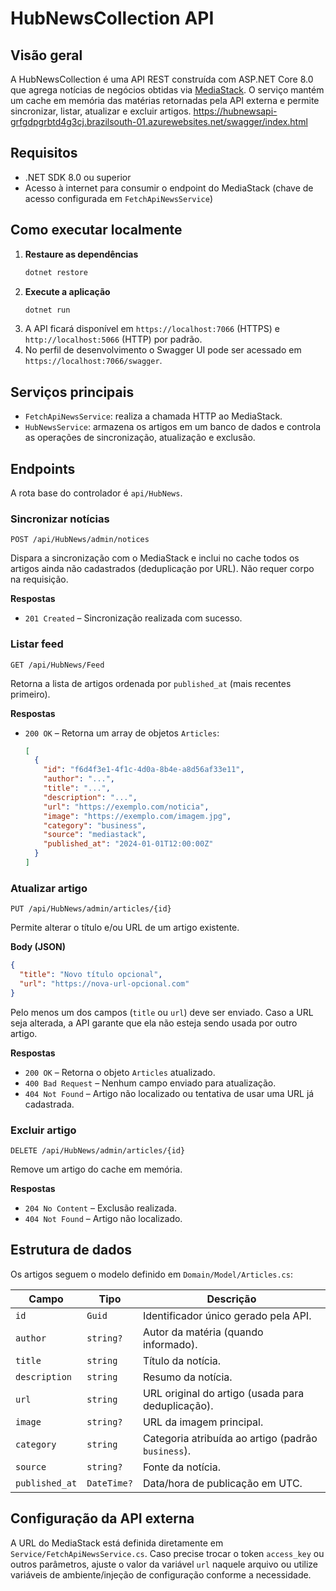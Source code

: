 # HubNewsCollection API

## Visão geral
A HubNewsCollection é uma API REST construída com ASP.NET Core 8.0 que agrega notícias de negócios obtidas via [MediaStack](https://mediastack.com/). O serviço mantém um cache em memória das matérias retornadas pela API externa e permite sincronizar, listar, atualizar e excluir artigos.
https://hubnewsapi-grfgdpgrbtd4g3cj.brazilsouth-01.azurewebsites.net/swagger/index.html


## Requisitos
- .NET SDK 8.0 ou superior
- Acesso à internet para consumir o endpoint do MediaStack (chave de acesso configurada em `FetchApiNewsService`)

## Como executar localmente
1. **Restaure as dependências**
   ```bash
   dotnet restore
   ```
2. **Execute a aplicação**
   ```bash
   dotnet run
   ```
3. A API ficará disponível em `https://localhost:7066` (HTTPS) e `http://localhost:5066` (HTTP) por padrão.
4. No perfil de desenvolvimento o Swagger UI pode ser acessado em `https://localhost:7066/swagger`.

## Serviços principais
- `FetchApiNewsService`: realiza a chamada HTTP ao MediaStack.
- `HubNewsService`: armazena os artigos em um banco de dados e controla as operações de sincronização, atualização e exclusão.

## Endpoints
A rota base do controlador é `api/HubNews`.

### Sincronizar notícias
`POST /api/HubNews/admin/notices`

Dispara a sincronização com o MediaStack e inclui no cache todos os artigos ainda não cadastrados (deduplicação por URL). Não requer corpo na requisição.

**Respostas**
- `201 Created` – Sincronização realizada com sucesso.

### Listar feed
`GET /api/HubNews/Feed`

Retorna a lista de artigos ordenada por `published_at` (mais recentes primeiro).

**Respostas**
- `200 OK` – Retorna um array de objetos `Articles`:
  ```json
  [
    {
      "id": "f6d4f3e1-4f1c-4d0a-8b4e-a8d56af33e11",
      "author": "...",
      "title": "...",
      "description": "...",
      "url": "https://exemplo.com/noticia",
      "image": "https://exemplo.com/imagem.jpg",
      "category": "business",
      "source": "mediastack",
      "published_at": "2024-01-01T12:00:00Z"
    }
  ]
  ```

### Atualizar artigo
`PUT /api/HubNews/admin/articles/{id}`

Permite alterar o título e/ou URL de um artigo existente.

**Body (JSON)**
```json
{
  "title": "Novo título opcional",
  "url": "https://nova-url-opcional.com"
}
```

Pelo menos um dos campos (`title` ou `url`) deve ser enviado. Caso a URL seja alterada, a API garante que ela não esteja sendo usada por outro artigo.

**Respostas**
- `200 OK` – Retorna o objeto `Articles` atualizado.
- `400 Bad Request` – Nenhum campo enviado para atualização.
- `404 Not Found` – Artigo não localizado ou tentativa de usar uma URL já cadastrada.

### Excluir artigo
`DELETE /api/HubNews/admin/articles/{id}`

Remove um artigo do cache em memória.

**Respostas**
- `204 No Content` – Exclusão realizada.
- `404 Not Found` – Artigo não localizado.

## Estrutura de dados
Os artigos seguem o modelo definido em `Domain/Model/Articles.cs`:

| Campo         | Tipo      | Descrição                                           |
|---------------|-----------|-----------------------------------------------------|
| `id`          | `Guid`    | Identificador único gerado pela API.                |
| `author`      | `string?` | Autor da matéria (quando informado).               |
| `title`       | `string`  | Título da notícia.                                  |
| `description` | `string`  | Resumo da notícia.                                  |
| `url`         | `string`  | URL original do artigo (usada para deduplicação).   |
| `image`       | `string?` | URL da imagem principal.                            |
| `category`    | `string`  | Categoria atribuída ao artigo (padrão `business`).  |
| `source`      | `string?` | Fonte da notícia.                                   |
| `published_at`| `DateTime?` | Data/hora de publicação em UTC.                   |

## Configuração da API externa
A URL do MediaStack está definida diretamente em `Service/FetchApiNewsService.cs`. Caso precise trocar o token `access_key` ou outros parâmetros, ajuste o valor da variável `url` naquele arquivo ou utilize variáveis de ambiente/injeção de configuração conforme a necessidade.


